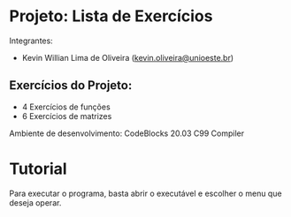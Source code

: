 # Projeto: Lista de Exercícios
Integrantes:
- Kevin Willian Lima de Oliveira (kevin.oliveira@unioeste.br)

## Exercícios do Projeto:
- 4 Exercícios de funções
- 6 Exercícios de matrizes

Ambiente de desenvolvimento:
CodeBlocks 20.03
C99 Compiler

# Tutorial
Para executar o programa, basta abrir o executável e escolher o menu que deseja operar.
